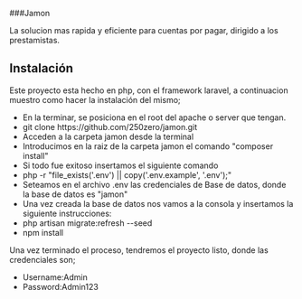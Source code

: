  ###Jamon
 <p>La solucion mas rapida y eficiente para cuentas por pagar, dirigido a los prestamistas.</p>

<h2>Instalación</h2>
<p>Este proyecto esta hecho en php, con el framework laravel, a continuacion muestro como hacer la instalación del mismo;</p>
<ul>
    <li>En la terminar, se posiciona en el root del apache o server que tengan.</li>
    <li>git clone https://github.com/250zero/jamon.git</li>
    <li>Acceden a la carpeta jamon desde la terminal</li>
    <li>Introducimos en la raiz de la carpeta jamon  el comando "composer install"</li>
    <li>Si todo fue exitoso insertamos el siguiente comando </li>
    <li>php -r "file_exists('.env') || copy('.env.example', '.env');"</li>
    <li>Seteamos en el archivo .env las credenciales de Base de datos, donde la base de datos es "jamon"</li>
    <li>Una vez creada la base de datos nos vamos a la consola y insertamos la siguiente instrucciones:</li>
    <li>php artisan migrate:refresh --seed</li>
    <li>npm install</li>
</ul>
<p>Una vez terminado el proceso, tendremos el proyecto listo, donde las credenciales son;</p>
<ul>
    <li>Username:Admin</li>
    <li>Password:Admin123</li>
</ul>